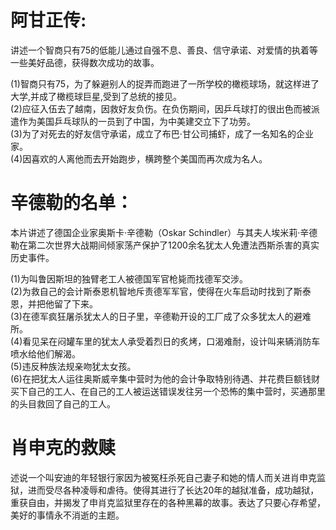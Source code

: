 
# 阿甘正传:  
  讲述一个智商只有75的低能儿通过自强不息、善良、信守承诺、对爱情的执着等一些美好品德，获得数次成功的故事。   

  (1)智商只有75，为了躲避别人的捉弄而跑进了一所学校的橄榄球场，就这样进了大学,并成了橄榄球巨星,受到了总统的接见。   
  (2)应征入伍去了越南，因救好友负伤。在负伤期间，因乒乓球打的很出色而被派遣作为美国乒乓球队的一员到了中国，为中美建交立下了功劳。  
  (3)为了对死去的好友信守承诺，成立了布巴·甘公司捕虾，成了一名知名的企业家。  
  (4)因喜欢的人离他而去开始跑步，横跨整个美国而再次成为名人。  

# 辛德勒的名单：  
  本片讲述了德国企业家奥斯卡·辛德勒（Oskar Schindler）与其夫人埃米莉·辛德勒在第二次世界大战期间倾家荡产保护了1200余名犹太人免遭法西斯杀害的真实历史事件。 
   
  (1)为叫鲁因斯坦的独臂老工人被德国军官枪毙而找德军交涉。  
  (2)为救自己的会计斯泰恩机智地斥责德军军官，使得在火车启动时找到了斯泰恩，并把他留了下来。  
  (3)在德军疯狂屠杀犹太人的日子里，辛德勒开设的工厂成了众多犹太人的避难所。  
  (4)看见呆在闷罐车里的犹太人承受着烈日的炙烤，口渴难耐，设计叫来辆消防车喷水给他们解渴。  
  (5)违反种族法规亲吻犹太女孩。  
  (6)在把犹太人运往奥斯威辛集中营时为他的会计争取特别待遇、并花费巨额钱财买下自己的工人、在自己的工人被运送错误发往另一个恐怖的集中营时，买通那里的头目救回了自己的工人。  

# 肖申克的救赎   
  述说一个叫安迪的年轻银行家因为被冤枉杀死自己妻子和她的情人而关进肖申克监狱，进而受尽各种凌辱和虐待。使得其进行了长达20年的越狱准备，成功越狱，重获自由，并揭发了申肖克监狱里存在的各种黑幕的故事。表达了只要心存希望，美好的事情永不消逝的主题。  